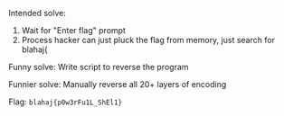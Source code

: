 Intended solve:
1. Wait for "Enter flag" prompt
2. Process hacker can just pluck the flag from memory, just search for blahaj{

Funny solve:
Write script to reverse the program

Funnier solve:
Manually reverse all 20+ layers of encoding

Flag: `blahaj{p0w3rFu1L_ShEl1}`